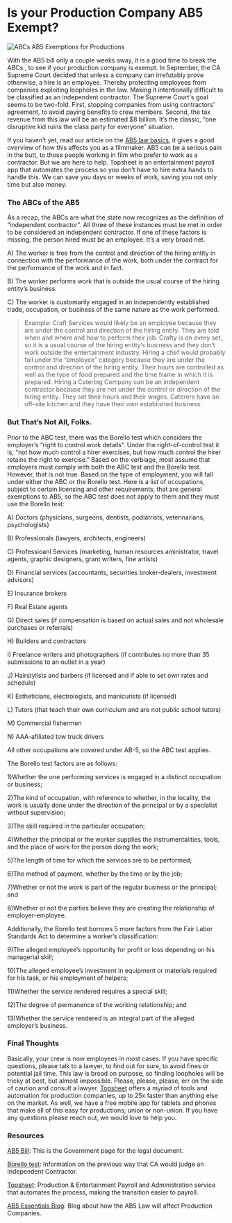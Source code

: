 # Is your Production Company AB5 Exempt?


![ABCs AB5 Exemptions for Productions](https://user-images.githubusercontent.com/33143626/70555867-b9f03d00-1b34-11ea-8199-6d519a6d14be.png "AB5 ABC's and Exmeptions for Production")

With the AB5 bill only a couple weeks away, it is a good time to break the ABCs , to see if your production company is exempt.  In September, the CA Supreme Court decided that unless a company can irrefutably prove otherwise, a hire is an employee. Thereby protecting employees from companies exploiting loopholes in the law. Making it intentionally difficult to be classified as an independent contractor. The Supreme Court's goal seems to be two-fold. First, stopping companies from using contractors' agreement, to avoid paying benefits to crew members. Second, the tax revenue from this law will be an estimated $8 billion. It’s the classic, “one disruptive kid ruins the class party for everyone” situation. 

If you haven’t yet, read our article on the [AB5 law basics](https://topsheet.io/blog/everything-productions-need-to-know-ab5-law), it gives a good overview of how this affects you as a filmmaker. AB5 can be a serious pain in the butt, to those people working in film who prefer to work as a contractor. But we are here to help. Topsheet is an entertainment payroll app that automates the process so you don’t have to hire extra hands to handle this. We can save you days or weeks of work, saving you not only time but also money.


### The ABCs of the AB5

As a recap, the ABCs are what the state now recognizes as the definition of “independent contractor”. All three of these instances must be met in order to be considered an independent contractor. If one of these factors is missing, the person hired must be an employee. It’s a very broad net.

A) The worker is free from the control and direction of the hiring entity in connection with the performance of the work, both under the contract for the performance of the work and in fact.

B) The worker performs work that is outside the usual course of the hiring entity’s business.

C) The worker is customarily engaged in an independently established trade, occupation, or business of the same nature as the work performed.
> Example: Craft Services would likely be an employee because they are under the control and direction of the hiring entity. They are told when and where and how to perform their job. Crafty is on every set, so it is a usual course of the hiring entity’s business and they don’t work outside the entertainment industry.
    Hiring a chef would probably fall under the “employee” category because they are under the control and direction of the hiring entity. Their hours are controlled as well as the type of food prepared and the time frame in which it is prepared.
    Hiring a Catering Company can be an independent contractor  because they are not under the control or direction of the hiring entity. They set their hours and their wages. Caterers have an off-site kitchen and they have their own established business.

### But That’s Not All, Folks.

Prior to the ABC test, there was the Borello test which considers the employer’s “right to control work details”. Under the right-of-control test it is, “not how much control a hirer exercises, but how much control the hirer retains the right to exercise.” Based on the verbiage, most assume that employers must comply with both the ABC test and the Borello test. However, that is not true. Based on the type of employment, you will fall under either the ABC or the Borello test. Here is a list of occupations, subject to certain licensing and other requirements, that are general exemptions to AB5, so the ABC test does not apply to them and they must use the Borello test:

A) Doctors (physicians, surgeons, dentists, podiatrists, veterinarians, psychologists)

B) Professionals (lawyers, architects, engineers)

C) Professioanl Services (marketing, human resources aministrator, travel agents, graphic designers, grant writers, fine artists)

D) Financial services (accountants, securities broker-dealers, investment advisors)

E) Insurance brokers

F) Real Estate agents

G) Direct sales (if compensation is based on actual sales and not wholesale purchases or referrals)

H) Builders and contractors

I) Freelance writers and photographers (if contributes no more than 35 submissions to an outlet in a year)

J) Hairstylists and barbers (if licensed and if able to set own rates and schedule)

K) Estheticians, electrologists, and manicurists (if licensed)

L) Tutors (that teach their own curriculum and are not public school tutors)

M) Commercial fishermen

N) AAA-afiliated tow truck drivers

All other occupations are covered under AB-5, so the ABC test applies.

The Borello test factors are as follows:

1)Whether the one performing services is engaged in a distinct occupation or business;

2)The kind of occupation, with reference to whether, in the locality, the work is usually done under the direction of the principal or by a specialist without supervision;

3)The skill required in the particular occupation;

4)Whether the principal or the worker supplies the instrumentalities, tools, and the place of work for the person doing the work;

5)The length of time for which the services are to be performed;

6)The method of payment, whether by the time or by the job;

7)Whether or not the work is part of the regular business or the principal; and

8)Whether or not the parties believe they are creating the relationship of employer-employee.

Additionally, the Borello test borrows 5 more factors from the Fair Labor Standards Act to determine a worker’s classification:

9)The alleged employee’s opportunity for profit or loss depending on his managerial skill;

10)The alleged employee’s investment in equipment or materials required for his task, or his employment of helpers;

11)Whether the service rendered requires a special skill;

12)The degree of permanence of the working relationship; and

13)Whether the service rendered is an integral part of the alleged employer’s business.

### Final Thoughts

Basically,  your crew is now employees in most cases. If you have specific questions, please talk to a lawyer, to find out for sure, to avoid fines or potential jail time. This law is broad on purpose, so finding loopholes will be tricky at best, but almost impossible. Please, please, please, err on the side of caution and consult a lawyer. [Topsheet](https://topsheet.io) offers a myriad of tools and automation for production companies, up to 25x faster than anything else on the market. As well, we have a free mobile app for tablets and phones that make all of this easy for productions; union or non-union. If you have any questions please reach out, we would love to help you.

### Resources

[AB5 Bill](https://leginfo.legislature.ca.gov/faces/billTextClient.xhtml?bill_id=201920200AB5): This is the Government page for the legal document.

[Borello test](https://www.dir.ca.gov/dlse/faq_independentcontractor.htm): Information on the previous way that CA would judge an Independent Contractor.

[Topsheet](https://topsheet.io): Production & Entertainment Payroll and Administration service that automates the process, making the transition easier to payroll.

[AB5 Essentials Blog](https://topsheet.io/blog/everything-productions-need-to-know-ab5-law): Blog about how the AB5 Law will affect Production Companies. 
